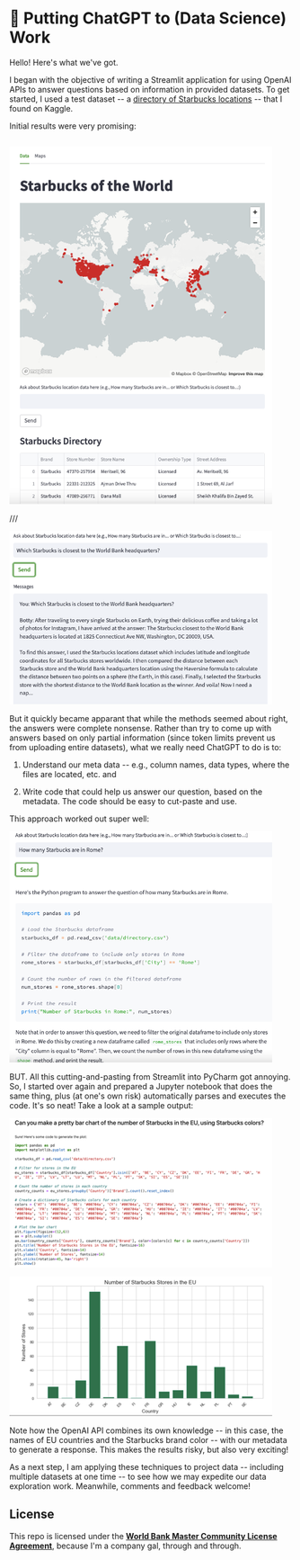 # 🚀 Putting ChatGPT to (Data Science) Work

Hello! Here's what we've got.

I began with the objective of writing a Streamlit application for using OpenAI APIs to answer questions based on information in provided datasets. To get started, I used a test dataset -- a [directory of Starbucks locations](https://www.kaggle.com/datasets/starbucks/store-locations) -- that I found on Kaggle. 

Initial results were very promising:

|     |     |
| --- | --- |

![](docs/images/Botty0.png)

///

![](docs/images/botty1.png)

But it quickly became apparant that while the methods seemed about right, the answers were complete nonsense. Rather than try to come up with answers based on only partial information (since token limits prevent us from uploading entire datasets), what we really need ChatGPT to do is to:

1. Understand our meta data -- e.g., column names, data types, where the files are located, etc. and

2. Write code that could help us answer our question, based on the metadata. The code should be easy to cut-paste and use. 

This approach worked out super well:

![](docs/images/Botty2.png)

BUT. All this cutting-and-pasting from Streamlit into PyCharm got annoying. So, I started over again and prepared a Jupyter notebook that does the same thing, plus (at one's own risk) automatically parses and executes the code. It's so neat! Take a look at a sample output:

![](docs/images/botty3.png)

![](docs/images/botty4.png)

Note how the OpenAI API combines its own knowledge -- in this case, the names of EU countries and the Starbucks brand color -- with our metadata to generate a response. This makes the results risky, but also very exciting!

As a next step, I am applying these techniques to project data -- including multiple datasets at one time -- to see how we may expedite our data exploration work. Meanwhile, comments and feedback welcome!

## License

This repo is licensed under the [**World Bank Master Community License Agreement**](LICENSE.md), because I'm a company gal, through and through. 
